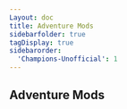 ```yaml
---
Layout: doc
title: Adventure Mods
sidebarfolder: true
tagDisplay: true
sidebarorder:
  'Champions-Unofficial': 1
---
```

## Adventure Mods
